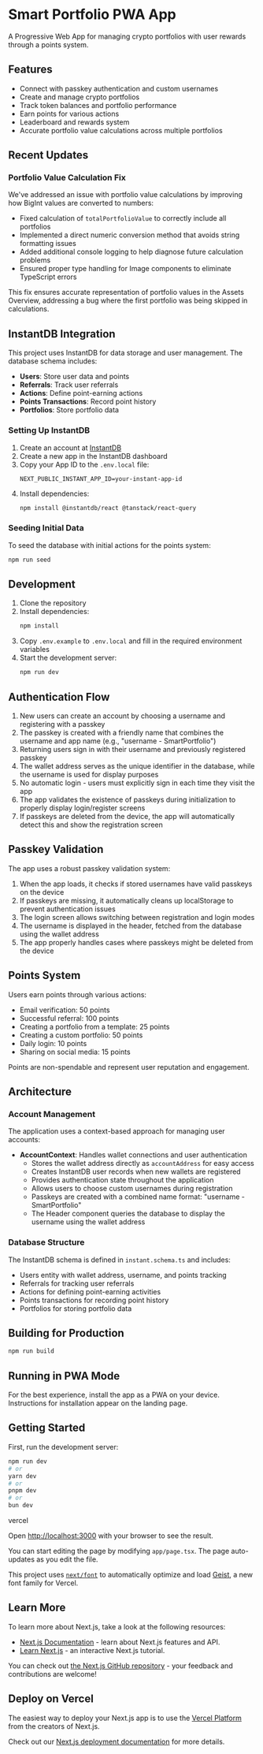 # Smart Portfolio PWA App

A Progressive Web App for managing crypto portfolios with user rewards through a points system.

## Features

- Connect with passkey authentication and custom usernames
- Create and manage crypto portfolios
- Track token balances and portfolio performance
- Earn points for various actions
- Leaderboard and rewards system
- Accurate portfolio value calculations across multiple portfolios

## Recent Updates

### Portfolio Value Calculation Fix
We've addressed an issue with portfolio value calculations by improving how BigInt values are converted to numbers:

- Fixed calculation of `totalPortfolioValue` to correctly include all portfolios
- Implemented a direct numeric conversion method that avoids string formatting issues
- Added additional console logging to help diagnose future calculation problems
- Ensured proper type handling for Image components to eliminate TypeScript errors

This fix ensures accurate representation of portfolio values in the Assets Overview, addressing a bug where the first portfolio was being skipped in calculations.

## InstantDB Integration

This project uses InstantDB for data storage and user management. The database schema includes:

- **Users**: Store user data and points
- **Referrals**: Track user referrals
- **Actions**: Define point-earning actions
- **Points Transactions**: Record point history
- **Portfolios**: Store portfolio data

### Setting Up InstantDB

1. Create an account at [InstantDB](https://instantdb.com/)
2. Create a new app in the InstantDB dashboard
3. Copy your App ID to the `.env.local` file:
   ```
   NEXT_PUBLIC_INSTANT_APP_ID=your-instant-app-id
   ```
4. Install dependencies:
   ```bash
   npm install @instantdb/react @tanstack/react-query
   ```

### Seeding Initial Data

To seed the database with initial actions for the points system:

```bash
npm run seed
```

## Development

1. Clone the repository
2. Install dependencies:
   ```bash
   npm install
   ```
3. Copy `.env.example` to `.env.local` and fill in the required environment variables
4. Start the development server:
   ```bash
   npm run dev
   ```

## Authentication Flow

1. New users can create an account by choosing a username and registering with a passkey
2. The passkey is created with a friendly name that combines the username and app name (e.g., "username - SmartPortfolio")
3. Returning users sign in with their username and previously registered passkey
4. The wallet address serves as the unique identifier in the database, while the username is used for display purposes
5. No automatic login - users must explicitly sign in each time they visit the app
6. The app validates the existence of passkeys during initialization to properly display login/register screens
7. If passkeys are deleted from the device, the app will automatically detect this and show the registration screen

## Passkey Validation

The app uses a robust passkey validation system:

1. When the app loads, it checks if stored usernames have valid passkeys on the device
2. If passkeys are missing, it automatically cleans up localStorage to prevent authentication issues
3. The login screen allows switching between registration and login modes
4. The username is displayed in the header, fetched from the database using the wallet address
5. The app properly handles cases where passkeys might be deleted from the device

## Points System

Users earn points through various actions:

- Email verification: 50 points
- Successful referral: 100 points
- Creating a portfolio from a template: 25 points
- Creating a custom portfolio: 50 points
- Daily login: 10 points
- Sharing on social media: 15 points

Points are non-spendable and represent user reputation and engagement.

## Architecture

### Account Management

The application uses a context-based approach for managing user accounts:

- **AccountContext**: Handles wallet connections and user authentication
  - Stores the wallet address directly as `accountAddress` for easy access
  - Creates InstantDB user records when new wallets are registered
  - Provides authentication state throughout the application
  - Allows users to choose custom usernames during registration
  - Passkeys are created with a combined name format: "username - SmartPortfolio"
  - The Header component queries the database to display the username using the wallet address

### Database Structure

The InstantDB schema is defined in `instant.schema.ts` and includes:

- Users entity with wallet address, username, and points tracking
- Referrals for tracking user referrals
- Actions for defining point-earning activities
- Points transactions for recording point history
- Portfolios for storing portfolio data

## Building for Production

```bash
npm run build
```

## Running in PWA Mode

For the best experience, install the app as a PWA on your device. Instructions for installation appear on the landing page.

## Getting Started

First, run the development server:

```bash
npm run dev
# or
yarn dev
# or
pnpm dev
# or
bun dev
```

vercel

Open [http://localhost:3000](http://localhost:3000) with your browser to see the result.

You can start editing the page by modifying `app/page.tsx`. The page auto-updates as you edit the file.

This project uses [`next/font`](https://nextjs.org/docs/app/building-your-application/optimizing/fonts) to automatically optimize and load [Geist](https://vercel.com/font), a new font family for Vercel.

## Learn More

To learn more about Next.js, take a look at the following resources:

- [Next.js Documentation](https://nextjs.org/docs) - learn about Next.js features and API.
- [Learn Next.js](https://nextjs.org/learn) - an interactive Next.js tutorial.

You can check out [the Next.js GitHub repository](https://github.com/vercel/next.js) - your feedback and contributions are welcome!

## Deploy on Vercel

The easiest way to deploy your Next.js app is to use the [Vercel Platform](https://vercel.com/new?utm_medium=default-template&filter=next.js&utm_source=create-next-app&utm_campaign=create-next-app-readme) from the creators of Next.js.

Check out our [Next.js deployment documentation](https://nextjs.org/docs/app/building-your-application/deploying) for more details.